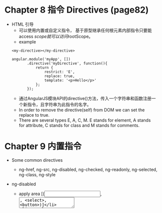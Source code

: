# Chapter 8 指令 Directives (page82)

- HTML 引导
    - 可以使用内置或自定义指令， 基于原型继承任何根元素内部指令只要能access $scope就可以访问$rootScope。
    - example 
    ```
    <my-directive></my-directive>
    
    angular.module('myApp', [])
           .directive('myDirective', function(){
               return {
                   restrict: 'E',
                   replace: true,
                   template: '<p>Hello</p>'
               };
           });
    ```
    - 通过AngularJS模块API的directive()方法，传入一个字符串和函数注册一个新指令，且字符串为此指令的名字。
    - In order to remove the directive(self) from DOM we can set the replace to true.
    - There are several types E, A, C, M. E stands for element, A stands for attribute, C stands for class and M stands for comments.

# Chapter 9 内置指令
- Some common directives 
    - ng-href, ng-src, ng-disabled, ng-checked, ng-readonly, ng-selected, ng-class, ng-style

- ng-disabled
    - apply area [(<input>, <textarea>, <select>, <button>)]
    - example
        ```
        <input type="text" ng-model="bindItem" placeholder="enableItem">
        <button ng-model="button" ng-disabled="!bindItem">buttonEnable</button>
        ```

- ng-checked
    - example
    ```
    <label>someProperty = {{ someProperty }} </label>
    <input type="checkbox"
           ng-checked="someProperty"
           ng-init="someProperty = true"
           ng-model="someProperty">
    ```

- ng-selected
    - example(对option tag selected attribute binding)
    ```
    <input type="checkbox"
           ng-model="isTwoFish">
    <select>
        <option ng-selected="isTwoFish">Two Fish</option>
    </select>
    ```

- ng-src
    - AngularJS会告诉浏览器在ng-src对应的表达式生效之前不要加载图像
    - example
    ```
    <img ng-src="{{ imgSource }}"/>
    ```

- ng-app (任何嵌套在ng-app的指令都会继承它)
    - example (not recommend)
    ```
    <html ng-app="myApp">
        <body>
            {{ someProp }}
            <button ng-click="someAct()"></button>
        </body>
    </html>

    angular.module('myApp',[])
           .run(function($rootScope) {
               $rootScope.someProp = 'Hey';
               $rootScope.someAct = function() {
                    $rootScope.someProp = 'Hi';
               };
           });
    ```

- ng-controller (为嵌套在其中的指令创建一个子作用域， 接受一个参数expression且是必须的)
    - example (recommend)
    ```
    <div ng-controller="someCtrl">
        {{ someModel.someProp }}
        <button ng-click="someAct()">Click Me</button>
    </div>

    angular.module('myApp', [])
           .controller('someCtrl', function($scope) {
               $scope.someModel = {
                   someProp: 'Hello Comp';
               };
               $scope.someAct = function() {
                    $scope.someModel.someProp = 'Hello Dude';
               };
           });
    ```